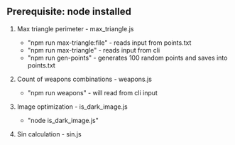 ## Prerequisite: node installed
1. Max triangle perimeter - max_triangle.js
   - "npm run max-triangle:file" - reads input from points.txt
   - "npm run max-triangle" - reads input from cli
   - "npm run gen-points" - generates 100 random points and saves into points.txt

2. Count of weapons combinations - weapons.js
   - "npm run weapons" - will read from cli input
3. Image optimization - is_dark_image.js
   - "node is_dark_image.js"
4. Sin calculation - sin.js

